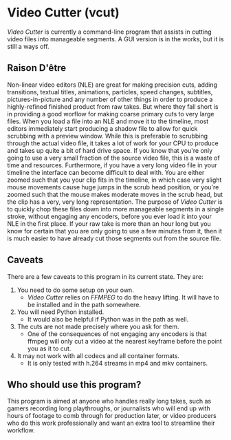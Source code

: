 # Video Cutter (vcut)
 
*Video Cutter* is currently a command-line program that assists in cutting video files into manageable segments. A GUI version is in the works, but it is still a ways off.

## Raison D'être

Non-linear video editors (NLE) are great for making precision cuts, adding transitions, textual titles, animations, particles, speed changes, subtitles, pictures-in-picture and any number of other things in order to produce a highly-refined finished product from raw takes. But where they fall short is in providing a good worflow for making coarse primary cuts to very large files. When you load a file into an NLE and move it to the timeline, most editors immediately start producing a shadow file to allow for quick scrubbing with a preview window. While this is preferable to scrubbing through the actual video file, it takes a lot of work for your CPU to produce and takes up quite a bit of hard drive space. If you know that you're only going to use a very small fraction of the source video file, this is a waste of time and resources. Furthermore, if you have a very long video file in your timeline the interface can become difficult to deal with. You are either zoomed such that you your clip fits in the timeline, in which case very slight mouse movements cause huge jumps in the scrub head position, or you're zoomed such that the mouse makes moderate moves in the scrub head, but the clip has a very, very long representation. The purpose of *Video Cutter* is to quickly chop these files down into more manageable segments in a single stroke, without engaging any encoders, before you ever load it into your NLE in the first place. If your raw take is more than an hour long but you know for certain that you are only going to use a few minutes from it, then it is much easier to have already cut those segments out from the source file.

## Caveats

There are a few caveats to this program in its current state. They are:

1. You need to do some setup on your own.
    - *Video Cutter* relies on *FFMPEG* to do the heavy lifting. It will have to be installed and in the path somewhere.
2. You will need Python installed.
    - It would also be helpful if Python was in the path as well.
3. The cuts are not made precisely where you ask for them.
    - One of the consequences of not engaging any encoders is that ffmpeg will 
only cut a video at the nearest keyframe before the point you as it to cut.
4. It may not work with all codecs and all container formats.
   - It is only tested with h.264 streams in mp4 and mkv containers.
 
## Who should use this program?

This program is aimed at anyone who handles really long takes, such as gamers recording long playthroughs, or journalists who will end up with hours of footage to comb through for production later, or video producers who do this work professionally and want an extra tool to streamline their workflow.
